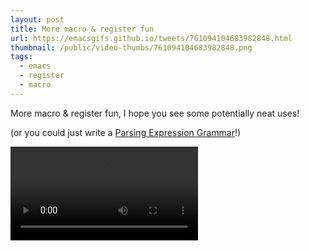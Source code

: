 ```yaml
---
layout: post
title: More macro & register fun
url: https://emacsgifs.github.io/tweets/761094104683982848.html
thumbnail: /public/video-thumbs/761094104683982848.png
tags:
  - emacs
  - register
  - macro
---
```


More macro & register fun, I hope you see some potentially neat uses!

(or you could just write a [Parsing Expression Grammar](https://en.wikipedia.org/wiki/Parsing_expression_grammar)!)

<video controls autoplay loop>
  <source src="/public/videos/761094104683982848.mp4" type="video/mp4">
    Sorry your browser does not support the video tag, maybe time to upgrade?
</video>
